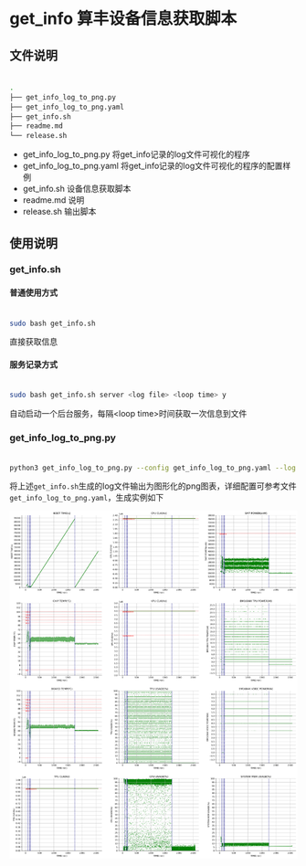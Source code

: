 # get_info 算丰设备信息获取脚本

## 文件说明

``` bash

.
├── get_info_log_to_png.py
├── get_info_log_to_png.yaml
├── get_info.sh
├── readme.md
└── release.sh

```

* get_info_log_to_png.py 将get_info记录的log文件可视化的程序
* get_info_log_to_png.yaml 将get_info记录的log文件可视化的程序的配置样例
* get_info.sh 设备信息获取脚本
* readme.md 说明
* release.sh 输出脚本

## 使用说明

### get_info.sh

#### 普通使用方式

``` bash

sudo bash get_info.sh

```

直接获取信息

#### 服务记录方式

``` bash

sudo bash get_info.sh server <log file> <loop time> y

```

自动启动一个后台服务，每隔\<loop time\>时间获取一次信息到文件<log file>

### get_info_log_to_png.py

``` bash

python3 get_info_log_to_png.py --config get_info_log_to_png.yaml --log get_info.log

```

将上述`get_info.sh`生成的log文件输出为图形化的png图表，详细配置可参考文件`get_info_log_to_png.yaml`，生成实例如下

![实例图像](ex_get_info.log.png)


